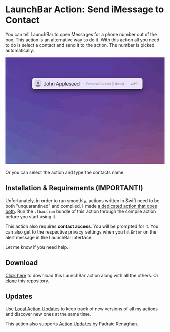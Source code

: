 # LaunchBar Action: Send iMessage to Contact

You can tell LaunchBar to open Messages for a phone number out of the box. This action is an alternative way to do it. With this action all you need to do is select a contact and send it to the action. The number is picked automatically. 

<img src="01.gif" width="780"/>

Or you can select the action and type the contacts name.  

## Installation & Requirements (IMPORTANT!)

Unfortunately, in order to run smoothly, actions written in Swift need to be both "unquarantined" and compiled. I made [a dedicated action that does both](https://github.com/Ptujec/LaunchBar/tree/master/Compile-Swift-Action#readme). Run the `.lbaction` bundle of this action through the compile action before you start using it.

This action also requires **contact access**. You will be prompted for it. You can also get to the respective privacy settings when you hit `Enter` on the alert message in the LaunchBar interface.

Let me know if you need help. 

## Download
[Click here](https://github.com/Ptujec/LaunchBar/archive/refs/heads/master.zip) to download this LaunchBar action along with all the others. Or [clone](https://docs.github.com/en/repositories/creating-and-managing-repositories/cloning-a-repository) this repository.

## Updates

Use [Local Action Updates](https://github.com/Ptujec/LaunchBar/tree/master/Local-Action-Updates#launchbar-action-local-action-updates) to keep track of new versions of all my actions and discover new ones at the same time. 

This action also supports [Action Updates](https://renaghan.com/launchbar/action-updates/) by Padraic Renaghan.